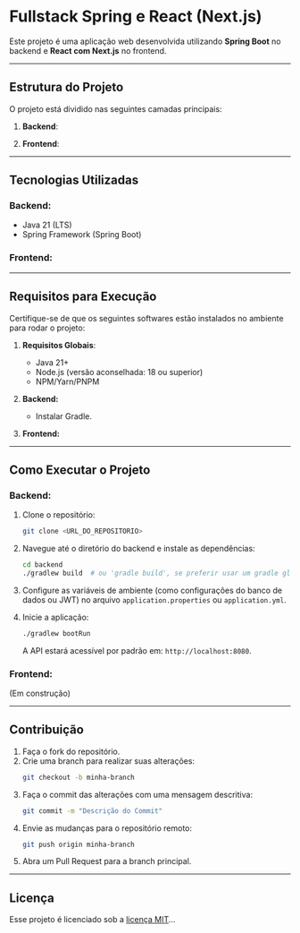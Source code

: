 # Fullstack Spring e React (Next.js)

Este projeto é uma aplicação web desenvolvida utilizando **Spring Boot** no backend e **React com Next.js** no frontend.

---

## Estrutura do Projeto

O projeto está dividido nas seguintes camadas principais:

1. **Backend**:  

2. **Frontend**:  

---

## Tecnologias Utilizadas

### Backend:
- Java 21 (LTS)
- Spring Framework (Spring Boot)

### Frontend:

---

## Requisitos para Execução

Certifique-se de que os seguintes softwares estão instalados no ambiente para rodar o projeto:

1. **Requisitos Globais**:
    - Java 21+
    - Node.js (versão aconselhada: 18 ou superior)
    - NPM/Yarn/PNPM

2. **Backend:**
    - Instalar Gradle.

3. **Frontend:**

---

## Como Executar o Projeto

### Backend:

1. Clone o repositório:
   ```bash
   git clone <URL_DO_REPOSITORIO>
   ```

2. Navegue até o diretório do backend e instale as dependências:
   ```bash
   cd backend
   ./gradlew build  # ou 'gradle build', se preferir usar um gradle global
   ```

3. Configure as variáveis de ambiente (como configurações do banco de dados ou JWT) no arquivo `application.properties` ou `application.yml`.

4. Inicie a aplicação:
   ```bash
   ./gradlew bootRun
   ```

   A API estará acessível por padrão em: `http://localhost:8080`.

### Frontend:

(Em construção)

---

## Contribuição

1. Faça o fork do repositório.
2. Crie uma branch para realizar suas alterações:
   ```bash
   git checkout -b minha-branch
   ```
3. Faça o commit das alterações com uma mensagem descritiva:
   ```bash
   git commit -m "Descrição do Commit"
   ```
4. Envie as mudanças para o repositório remoto:
   ```bash
   git push origin minha-branch
   ```
5. Abra um Pull Request para a branch principal.

---

## Licença

Esse projeto é licenciado sob a [licença MIT](LICENSE)...
